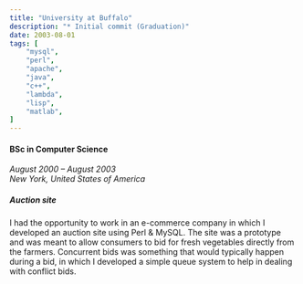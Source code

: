 ```yaml
---
title: "University at Buffalo"
description: "* Initial commit (Graduation)"
date: 2003-08-01
tags: [
    "mysql",
    "perl",
    "apache",
    "java",
    "c++",
    "lambda",
    "lisp",
    "matlab",
]
---
```


#### BSc in Computer Science
*August 2000 – August 2003*  
*New York, United States of America*

##### **Auction site**
I had the opportunity to work in an e-commerce company in which I developed an auction site using Perl & MySQL.
The site was a prototype and was meant to allow consumers to bid for fresh vegetables directly from the farmers.
Concurrent bids was something that would typically happen during a bid, in which I developed a simple queue system to help in dealing with conflict bids.
